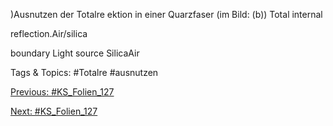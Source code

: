 )Ausnutzen der Totalreektion in einer Quarzfaser (im Bild: (b))
Total internal
reflection.Air/silica
boundary
Light source SilicaAir

   Tags & Topics:
   #Totalre
   #ausnutzen

[Previous: #KS_Folien_127](KS_Folien_127.md)

[Next: #KS_Folien_127](KS_Folien_127.md)